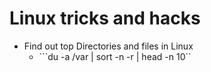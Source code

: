 # Linux tricks and hacks

* Find out top Directories and files in Linux
  - ```du -a /var | sort -n -r | head -n 10``
